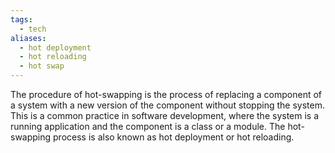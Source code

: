 ```yaml
---
tags:
  - tech
aliases:
  - hot deployment
  - hot reloading
  - hot swap
---
```

The procedure of hot-swapping is the process of replacing a component of a system with a new version of the component without stopping the system. 
This is a common practice in software development, where the system is a running application and the component is a class or a module. 
The hot-swapping process is also known as hot deployment or hot reloading.